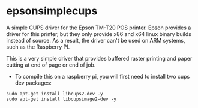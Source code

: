 # epsonsimplecups
A simple CUPS driver for the Epson TM-T20 POS printer.
Epson provides a driver for this printer, but they only provide x86 and x64 linux binary builds instead of source. As a result, the driver can't be used on ARM systems, such as the Raspberry PI.

This is a very simple driver that provides buffered raster printing and paper cutting at end of page or end of job.

- To compile this on a raspberry pi, you will first need to install two cups dev packages:
```
sudo apt-get install libcups2-dev -y
sudo apt-get install libcupsimage2-dev -y
```


